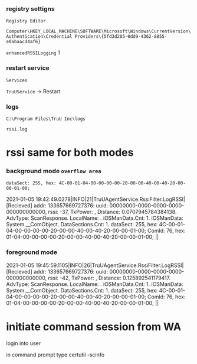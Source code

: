 ### registry settigns 

`Registry Editor`

`Computer\HKEY_LOCAL_MACHINE\SOFTWARE\Microsoft\Windows\CurrentVersion\Authentication\Credential Providers\{5fd3d285-0dd9-4362-8855-e0abaacd4af6}`

`enhancedRSSILogging` 1

### restart service

`Services`

`TruUService` -> Restart

### logs

`C:\Program Files\TruU Inc\logs`

`rssi.log`


# rssi same for both modes

### background mode `overflow area`

`dataSect: 255, hex: 4C-00-01-04-00-00-00-00-20-00-00-40-00-40-20-00-00-01-00;`

2021-01-05 19:42:49.0278|INFO|21|TruUAgentService.RssiFilter.LogRSSI|[Recieved] addr: 133657669727376: uuid: 00000000-0000-0000-0000-000000000000, rssi: -37, TxPower: , Distance: 0.0707945784384138. AdvType: ScanResponse. LocalName: . iOSManData.Cnt: 1. iOSManData: System.__ComObject. DataSections.Cnt: 1. dataSect: 255, hex: 4C-00-01-04-00-00-00-00-20-00-00-40-00-40-20-00-00-01-00; ComId: 76, hex: 01-04-00-00-00-00-20-00-00-40-00-40-20-00-00-01-00; ||

### foreground mode

2021-01-05 19:45:59.1105|INFO|26|TruUAgentService.RssiFilter.LogRSSI|[Recieved] addr: 133657669727376: uuid: 00000000-0000-0000-0000-000000000000, rssi: -42, TxPower: , Distance: 0.125892541179417. AdvType: ScanResponse. LocalName: . iOSManData.Cnt: 1. iOSManData: System.__ComObject. DataSections.Cnt: 1. dataSect: 255, hex: 4C-00-01-04-00-00-00-00-20-00-00-40-00-40-20-00-00-01-00; ComId: 76, hex: 01-04-00-00-00-00-20-00-00-40-00-40-20-00-00-01-00; ||


# initiate command session from WA

login into user

in command prompt type certutil -scinfo
